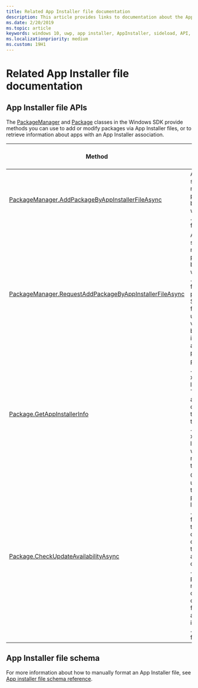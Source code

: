 ```yaml
---
title: Related App Installer file documentation
description: This article provides links to documentation about the App Installer file schema and related APIs provided by the Windows SDK.
ms.date: 2/20/2019
ms.topic: article
keywords: windows 10, uwp, app installer, AppInstaller, sideload, API, XML, schema
ms.localizationpriority: medium
ms.custom: 19H1
---
```


# Related App Installer file documentation

## App Installer file APIs

The [PackageManager](https://docs.microsoft.com/uwp/api/windows.management.deployment.packagemanager) and [Package](https://docs.microsoft.com/uwp/api/windows.applicationmodel.package) classes in the Windows SDK provide methods you can use to add or modify packages via App Installer files, or to retrieve information about apps with an App Installer association.

|  Method  |  Description | Minimum supported release |
|----------|--------------|-------------------|
|  [PackageManager.AddPackageByAppInstallerFileAsync](https://docs.microsoft.com/uwp/api/windows.management.deployment.packagemanager.addpackagebyappinstallerfileasync)  | Allows single or multiple app packages to be installed with an .appinstaller file. | Windows 10 Fall Creators Update (version 1709, build 16299)   |
|  [PackageManager.RequestAddPackageByAppInstallerFileAsync](https://docs.microsoft.com/uwp/api/windows.management.deployment.packagemanager.requestaddpackagebyappinstallerfileasync)  | Allows single or multiple app packages to be installed with an .appinstaller file. This will perform a SmartScreen filter and user verification before installing the app package(s). | Windows 10 Fall Creators Update (version 1709, build 16299)       |
|  [Package.GetAppInstallerInfo](https://docs.microsoft.com/uwp/api/windows.applicationmodel.package.getappinstallerinfo)  | Returns the .appinstaller xml file location. This allows app developers to retrieve the .appinstaller xml file location when needed by their app. | Windows 10, version 1809 (build 17763) |
|  [Package.CheckUpdateAvailabilityAsync](https://docs.microsoft.com/uwp/api/windows.applicationmodel.package.checkupdateavailabilityasync)  | Checks for updates to the main app package listed in the .appinstaller file. It allows the developer to determine if the updates are required due to .appinstaller policy. This method currently only works for applications installed via .appinstaller files. | Windows 10, version 1809 (build 17763) |

## App Installer file schema

For more information about how to manually format an App Installer file, see [App installer file schema reference](https://docs.microsoft.com/uwp/schemas/appinstallerschema/app-installer-file).
